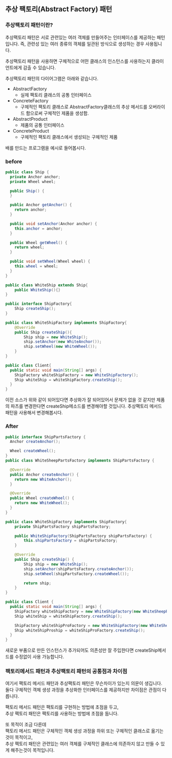 ## 추상 팩토리(Abstract Factory) 패턴
### 추상팩토리 패턴이란?

추상팩토리 패턴은 서로 관련있는 여러 객체를 만들어주는 인터페이스를 제공하는 패턴입니다.
즉, 관련성 있는 여러 종류의 객체를 일관된 방식으로 생성하는 경우 사용됩니다.

추상팩토리 패턴을 사용하면 구체적으로 어떤 클래스의 인스턴스를 사용하는지 클라이언트에게 감출 수 있습니다.

추상팩토리 패턴의 다이어그램은 아래와 같습니다.
+ AbstractFactory
  + 실제 팩토리 클래스의 공통 인터페이스
+ ConcreteFactory
  + 구체적인 팩토리 클래스로 AbstractFactory클래스의 추상 메서드를 오버라이드 함으로써 구체적인 제품을 생성함.
+ AbstractProduct
  + 제품의 공통 인터페이스
+ ConcreteProduct
  + 구체적인 팩토리 클래스에서 생성되는 구체적인 제품

배를 만드는 프로그램을 예시로 들어봅시다.

### before
```java
public class Ship {
  private Anchor anchor;
  private Wheel wheel;

  public Ship() {
  }

  public Anchor getAnchor() {
    return anchor;
  }

  public void setAnchor(Anchor anchor) {
    this.anchor = anchor;
  }

  public Wheel getWheel() {
    return wheel;
  }

  public void setWheel(Wheel wheel) {
    this.wheel = wheel;
  }
}

public class WhiteShip extends Ship{
    public WhiteShip(){}
}
```
```java
public interface ShipFactory{
    Ship createShip();
}

public class WhiteShipFactory implements ShipFactory{
    @Override 
    public Ship createShip(){
        Ship ship = new WhiteShip();
        ship.setAnchor(new WhiteAnchor());
        ship.setWheel(new WhiteWheel());
    }
}
```
```java
public class Client{
  public static void main(String[] args) {
    ShipFactory whiteShipFactory = new WhiteShipFactory();
    Ship whiteShip = whiteShipFactory.createShip();
  }
}
```

이전 소스가 위와 같이 되어있다면 추상화가 잘 되어있어서 문제가 없을 것 같지만 제품의 파츠를 변경한다면 createShip메소드를 변경해야할 것입니다.
추상팩토리 메서드 패턴을 사용해서 변경해봅시다.

### After
```java
public interface ShipPartsFactory {
  Anchor createAnchor();

  Wheel createWheel();
}
public class WhiteSheepPartsFactory implements ShipPartsFactory {

  @Override
  public Anchor createAnchor() {
    return new WhiteAnchor();
  }

  @Override
  public Wheel createWheel() {
    return new WhiteWheel();
  }
}
```
```java
public class WhiteShipFactory implements ShipFactory{
    private ShipPartsFactory shipPartsFactory;

    public WhiteShipFactory(ShipPartsFactory shipPartsFactory) {
        this.shipPartsFactory = shipPartsFactory;
    }

    @Override
    public Ship createShip() {
        Ship ship = new WhiteShip();
        ship.setAnchor(shipPartsFactory.createAnchor());
        ship.setWheel(shipPartsFactory.createWheel());

        return ship;
    }
}

public class Client {
  public static void main(String[] args) {
    ShipFactory whiteShipFactory = new WhiteShipFactory(new WhiteSheepPartsFactory());
    Ship whiteShip = whiteShipFactory.createShip();

    ShipFactory whiteShipProFactory = new WhiteShipFactory(new WhiteSheepProPartsFactory());
    Ship whiteShipProship = whiteShipProFactory.createShip();
  }
}
```
새로운 부품으로 만든 인스턴스가 추가되어도 의존성만 잘 주입한다면 createShip메서드를 수정없이 사용 가능합니다.

### 팩토리메서드 패턴과 추상팩토리 패턴의 공통점과 차이점

여기서 팩토리 메서드 패턴과 추상팩토리 패턴은 무슨차이가 있는지 의문이 생깁니다.
둘다 구체적인 객체 생성 과정을 추상화한 인터페이스를 제공하지만 차이점은 관점이 다릅니다.

팩토리 메서드 패턴은 팩토리를 구현하는 방법에 초점을 두고,  
추상 팩토리 패턴은 팩토리를 사용하는 방법에 초점을 둡니다.

또 목적이 조금 다른데  
팩토리 메서드 패턴은 구체적인 객체 생성 과정을 하위 또는 구체적인 클래스로 옮기는 것이 목적이고,  
추상 팩토리 패턴은 관련있는 여러 객체를 구체적인 클래스에 의존하지 않고 만들 수 있게 해주는것이 목적입니다.
